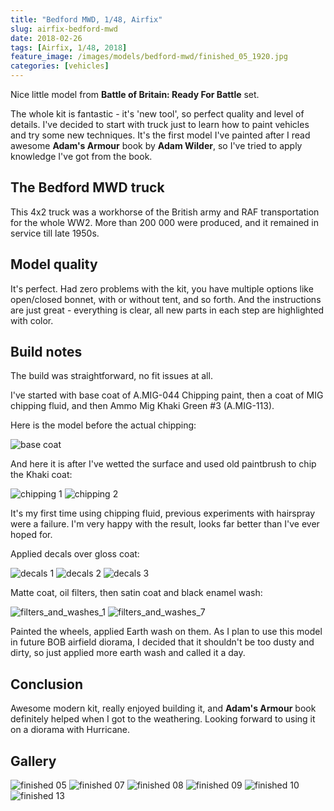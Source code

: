 ```yaml
---
title: "Bedford MWD, 1/48, Airfix"
slug: airfix-bedford-mwd
date: 2018-02-26
tags: [Airfix, 1/48, 2018]
feature_image: /images/models/bedford-mwd/finished_05_1920.jpg
categories: [vehicles]
---
```


Nice little model from **Battle of Britain: Ready For Battle** set.

The whole kit is fantastic - it's 'new tool', so perfect quality and level of details.
I've decided to start with truck just to learn how to paint vehicles and try some new techniques.
It's the first model I've painted after I read awesome **Adam's Armour** book by **Adam Wilder**,
so I've tried to apply knowledge I've got from the book.

## The Bedford MWD truck

This 4x2 truck was a workhorse of the British army and RAF transportation for the whole WW2.
More than 200 000 were produced, and it remained in service till late 1950s.

## Model quality

It's perfect. Had zero problems with the kit, you have multiple options like open/closed bonnet, with or without tent, and so forth.
And the instructions are just great - everything is clear, all new parts in each step are highlighted with color. 

## Build notes
The build was straightforward, no fit issues at all.

I've started with base coat of A.MIG-044 Chipping paint, then a coat of MIG chipping fluid, and then Ammo Mig Khaki Green #3 (A.MIG-113).

Here is the model before the actual chipping:

![base coat](/images/models/bedford-mwd/base_coat_1920.jpg)

And here it is after I've wetted the surface and used old paintbrush to chip the Khaki coat:

![chipping 1](/images/models/bedford-mwd/scratched_1_1920.jpg)
![chipping 2](/images/models/bedford-mwd/scratched_2_1920.jpg)

It's my first time using chipping fluid, previous experiments with hairspray were a failure.
I'm very happy with the result, looks far better than I've ever hoped for.

Applied decals over gloss coat:

![decals 1](/images/models/bedford-mwd/bedford_mwd_decals_1_1920.jpg)
![decals 2](/images/models/bedford-mwd/bedford_mwd_decals_2_1920.jpg)
![decals 3](/images/models/bedford-mwd/bedford_mwd_decals_3_1920.jpg)


Matte coat, oil filters, then satin coat and black enamel wash:

![filters_and_washes_1](/images/models/bedford-mwd/filters_and_washes_1_1920.jpg)
![filters_and_washes_7](/images/models/bedford-mwd/filters_and_washes_7_1920.jpg)

Painted the wheels, applied Earth wash on them.
As I plan to use this model in future BOB airfield diorama, I decided that it shouldn't be too dusty and dirty, so just applied more earth wash and called it a day.

## Conclusion

Awesome modern kit, really enjoyed building it, and **Adam's Armour** book definitely helped when I got to the weathering.
Looking forward to using it on a diorama with Hurricane.

## Gallery

![finished 05](/images/models/bedford-mwd/finished_05_1920.jpg)
![finished 07](/images/models/bedford-mwd/finished_07_1920.jpg)
![finished 08](/images/models/bedford-mwd/finished_08_1920.jpg)
![finished 09](/images/models/bedford-mwd/finished_09_1920.jpg)
![finished 10](/images/models/bedford-mwd/finished_10_1920.jpg)
![finished 13](/images/models/bedford-mwd/finished_13_1920.jpg)
